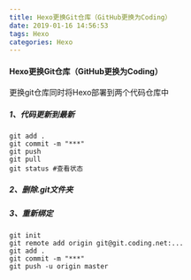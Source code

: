 ```yaml
---
title: Hexo更换Git仓库（GitHub更换为Coding）
date: 2019-01-16 14:56:53
tags: Hexo
categories: Hexo
---
```


#### Hexo更换Git仓库（GitHub更换为Coding）

更换git仓库同时将Hexo部署到两个代码仓库中

##### 1、代码更新到最新

```
git add .
git commit -m "***"
git push
git pull
git status #查看状态
```

##### 2、删除.git文件夹

##### 3、重新绑定

```
git init
git remote add origin git@git.coding.net:...
git add .
git commit -m "***"
git push -u origin master 
```

